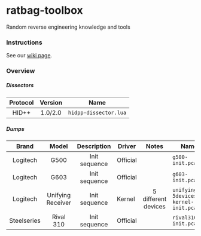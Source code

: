 # ratbag-toolbox
Random reverse engineering knowledge and tools

### Instructions

See our [wiki page](https://github.com/libratbag/ratbag-toolbox/wiki).

### Overview
##### Dissectors

Protocol | Version | Name
:---: | :---: | ---
HID++ | 1.0/2.0 | `hidpp-dissector.lua`

##### Dumps

Brand | Model | Description | Driver | Notes | Name
:---: | :---: | :---: | --- | :---: | ---
Logitech | G500 | Init sequence | Official | | `g500-init.pcapng`
Logitech | G603 | Init sequence | Official | | `g603-init.pcapng`
Logitech | Unifying Receiver | Init sequence | Kernel | 5 different devices | `unifying-5devices-kernel-init.pcapng`
Steelseries |  Rival 310 | Init sequence | Official | |`rival310-init.pcapng`
